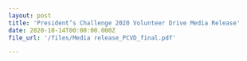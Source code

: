 ```yaml
---
layout: post
title: 'President’s Challenge 2020 Volunteer Drive Media Release'
date: 2020-10-14T00:00:00.000Z
file_url: '/files/Media release_PCVD_final.pdf'

---
```

	
